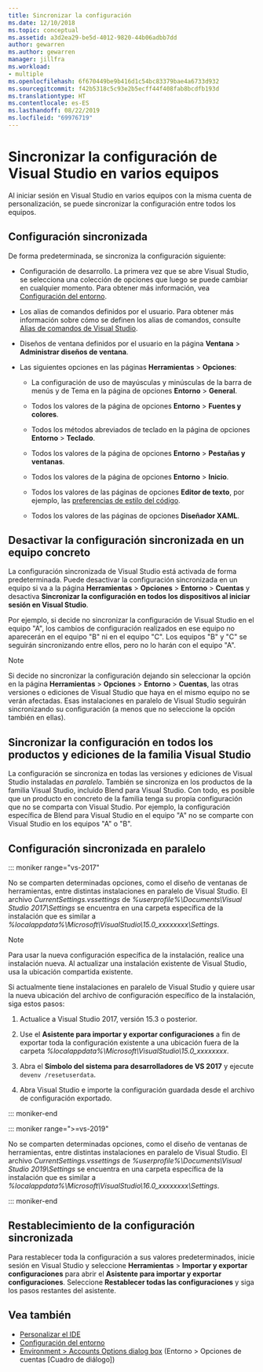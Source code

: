 ```yaml
---
title: Sincronizar la configuración
ms.date: 12/10/2018
ms.topic: conceptual
ms.assetid: a3d2ea29-be5d-4012-9820-44b06adbb7dd
author: gewarren
ms.author: gewarren
manager: jillfra
ms.workload:
- multiple
ms.openlocfilehash: 6f670449be9b416d1c54bc83379bae4a6733d932
ms.sourcegitcommit: f42b5318c5c93e2b5ecff44f408fab8bcdfb193d
ms.translationtype: HT
ms.contentlocale: es-ES
ms.lasthandoff: 08/22/2019
ms.locfileid: "69976719"
---
```

# <a name="synchronize-visual-studio-settings-across-multiple-computers"></a>Sincronizar la configuración de Visual Studio en varios equipos

Al iniciar sesión en Visual Studio en varios equipos con la misma cuenta de personalización, se puede sincronizar la configuración entre todos los equipos.

## <a name="synchronized-settings"></a>Configuración sincronizada

De forma predeterminada, se sincroniza la configuración siguiente:

- Configuración de desarrollo. La primera vez que se abre Visual Studio, se selecciona una colección de opciones que luego se puede cambiar en cualquier momento. Para obtener más información, vea [Configuración del entorno](../ide/environment-settings.md).

- Los alias de comandos definidos por el usuario. Para obtener más información sobre cómo se definen los alias de comandos, consulte [Alias de comandos de Visual Studio](../ide/reference/visual-studio-command-aliases.md).

- Diseños de ventana definidos por el usuario en la página **Ventana** > **Administrar diseños de ventana**.

- Las siguientes opciones en las páginas **Herramientas** > **Opciones**:

  - La configuración de uso de mayúsculas y minúsculas de la barra de menús y de Tema en la página de opciones **Entorno** > **General**.

  - Todos los valores de la página de opciones **Entorno** > **Fuentes y colores**.

  - Todos los métodos abreviados de teclado en la página de opciones **Entorno** > **Teclado**.

  - Todos los valores de la página de opciones **Entorno** > **Pestañas y ventanas**.

  - Todos los valores de la página de opciones **Entorno** > **Inicio**.

  - Todos los valores de las páginas de opciones **Editor de texto**, por ejemplo, las [preferencias de estilo del código](code-styles-and-code-cleanup.md).

  - Todos los valores de las páginas de opciones **Diseñador XAML**.

## <a name="turn-off-synchronized-settings-on-a-particular-computer"></a>Desactivar la configuración sincronizada en un equipo concreto

La configuración sincronizada de Visual Studio está activada de forma predeterminada. Puede desactivar la configuración sincronizada en un equipo si va a la página **Herramientas** > **Opciones** > **Entorno** > **Cuentas** y desactiva **Sincronizar la configuración en todos los dispositivos al iniciar sesión en Visual Studio**.

Por ejemplo, si decide no sincronizar la configuración de Visual Studio en el equipo "A", los cambios de configuración realizados en ese equipo no aparecerán en el equipo "B" ni en el equipo "C". Los equipos "B" y "C" se seguirán sincronizando entre ellos, pero no lo harán con el equipo "A".

> [!NOTE]
> Si decide no sincronizar la configuración dejando sin seleccionar la opción en la página **Herramientas** > **Opciones** > **Entorno** > **Cuentas**, las otras versiones o ediciones de Visual Studio que haya en el mismo equipo no se verán afectadas. Esas instalaciones en paralelo de Visual Studio seguirán sincronizando su configuración (a menos que no seleccione la opción también en ellas).

## <a name="synchronize-settings-across-visual-studio-family-products-and-editions"></a>Sincronizar la configuración en todos los productos y ediciones de la familia Visual Studio

La configuración se sincroniza en todas las versiones y ediciones de Visual Studio instaladas *en paralelo*. También se sincroniza en los productos de la familia Visual Studio, incluido Blend para Visual Studio. Con todo, es posible que un producto en concreto de la familia tenga su propia configuración que no se comparta con Visual Studio. Por ejemplo, la configuración específica de Blend para Visual Studio en el equipo "A" no se comparte con Visual Studio en los equipos "A" o "B".

## <a name="side-by-side-synchronized-settings"></a>Configuración sincronizada en paralelo

::: moniker range="vs-2017"

No se comparten determinadas opciones, como el diseño de ventanas de herramientas, entre distintas instalaciones en paralelo de Visual Studio. El archivo *CurrentSettings.vssettings* de *%userprofile%\Documents\Visual Studio 2017\Settings* se encuentra en una carpeta específica de la instalación que es similar a *%localappdata%\Microsoft\VisualStudio\15.0_xxxxxxxx\Settings*.

> [!NOTE]
> Para usar la nueva configuración específica de la instalación, realice una instalación nueva. Al actualizar una instalación existente de Visual Studio, usa la ubicación compartida existente.

Si actualmente tiene instalaciones en paralelo de Visual Studio y quiere usar la nueva ubicación del archivo de configuración específico de la instalación, siga estos pasos:

1. Actualice a Visual Studio 2017, versión 15.3 o posterior.

2. Use el **Asistente para importar y exportar configuraciones** a fin de exportar toda la configuración existente a una ubicación fuera de la carpeta *%localappdata%\Microsoft\VisualStudio\15.0_xxxxxxxx*.

3. Abra el **Símbolo del sistema para desarrolladores de VS 2017** y ejecute `devenv /resetuserdata`.

1. Abra Visual Studio e importe la configuración guardada desde el archivo de configuración exportado.

::: moniker-end

::: moniker range=">=vs-2019"

No se comparten determinadas opciones, como el diseño de ventanas de herramientas, entre distintas instalaciones en paralelo de Visual Studio. El archivo *CurrentSettings.vssettings* de *%userprofile%\Documents\Visual Studio 2019\Settings* se encuentra en una carpeta específica de la instalación que es similar a *%localappdata%\Microsoft\VisualStudio\16.0_xxxxxxxx\Settings*.

::: moniker-end

## <a name="reset-synchronized-settings"></a>Restablecimiento de la configuración sincronizada

Para restablecer toda la configuración a sus valores predeterminados, inicie sesión en Visual Studio y seleccione **Herramientas** > **Importar y exportar configuraciones** para abrir el **Asistente para importar y exportar configuraciones**. Seleccione **Restablecer todas las configuraciones** y siga los pasos restantes del asistente.

## <a name="see-also"></a>Vea también

- [Personalizar el IDE](../ide/personalizing-the-visual-studio-ide.md)
- [Configuración del entorno](../ide/environment-settings.md)
- [Environment > Accounts Options dialog box](reference/accounts-environment-options-dialog-box.md) (Entorno > Opciones de cuentas [Cuadro de diálogo])
